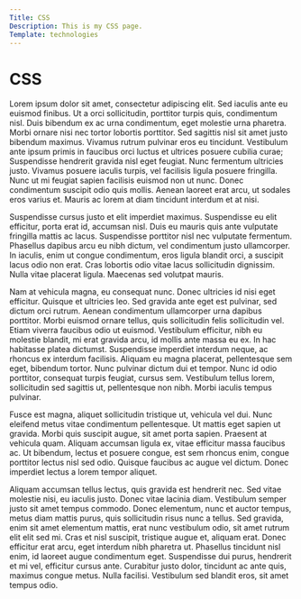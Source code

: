 ```yaml
---
Title: CSS
Description: This is my CSS page.
Template: technologies
---
```

CSS
==========================


Lorem ipsum dolor sit amet, consectetur adipiscing elit. Sed iaculis ante eu euismod finibus. Ut a orci sollicitudin, porttitor turpis quis, condimentum nisl. Duis bibendum ex ac urna condimentum, eget molestie urna pharetra. Morbi ornare nisi nec tortor lobortis porttitor. Sed sagittis nisl sit amet justo bibendum maximus. Vivamus rutrum pulvinar eros eu tincidunt. Vestibulum ante ipsum primis in faucibus orci luctus et ultrices posuere cubilia curae; Suspendisse hendrerit gravida nisl eget feugiat. Nunc fermentum ultricies justo. Vivamus posuere iaculis turpis, vel facilisis ligula posuere fringilla. Nunc ut mi feugiat sapien facilisis euismod non ut nunc. Donec condimentum suscipit odio quis mollis. Aenean laoreet erat arcu, ut sodales eros varius et. Mauris ac lorem at diam tincidunt interdum et at nisi.

Suspendisse cursus justo et elit imperdiet maximus. Suspendisse eu elit efficitur, porta erat id, accumsan nisl. Duis eu mauris quis ante vulputate fringilla mattis ac lacus. Suspendisse porttitor nisl nec vulputate fermentum. Phasellus dapibus arcu eu nibh dictum, vel condimentum justo ullamcorper. In iaculis, enim ut congue condimentum, eros ligula blandit orci, a suscipit lacus odio non erat. Cras lobortis odio vitae lacus sollicitudin dignissim. Nulla vitae placerat ligula. Maecenas sed volutpat mauris.

Nam at vehicula magna, eu consequat nunc. Donec ultricies id nisi eget efficitur. Quisque et ultricies leo. Sed gravida ante eget est pulvinar, sed dictum orci rutrum. Aenean condimentum ullamcorper urna dapibus porttitor. Morbi euismod ornare tellus, quis sollicitudin felis sollicitudin vel. Etiam viverra faucibus odio ut euismod. Vestibulum efficitur, nibh eu molestie blandit, mi erat gravida arcu, id mollis ante massa eu ex. In hac habitasse platea dictumst. Suspendisse imperdiet interdum neque, ac rhoncus ex interdum facilisis. Aliquam eu magna placerat, pellentesque sem eget, bibendum tortor. Nunc pulvinar dictum dui et tempor. Nunc id odio porttitor, consequat turpis feugiat, cursus sem. Vestibulum tellus lorem, sollicitudin sed sagittis ut, pellentesque non nibh. Morbi iaculis tempus pulvinar.

Fusce est magna, aliquet sollicitudin tristique ut, vehicula vel dui. Nunc eleifend metus vitae condimentum pellentesque. Ut mattis eget sapien ut gravida. Morbi quis suscipit augue, sit amet porta sapien. Praesent at vehicula quam. Aliquam accumsan ligula ex, vitae efficitur massa faucibus ac. Ut bibendum, lectus et posuere congue, est sem rhoncus enim, congue porttitor lectus nisl sed odio. Quisque faucibus ac augue vel dictum. Donec imperdiet lectus a lorem tempor aliquet.

Aliquam accumsan tellus lectus, quis gravida est hendrerit nec. Sed vitae molestie nisi, eu iaculis justo. Donec vitae lacinia diam. Vestibulum semper justo sit amet tempus commodo. Donec elementum, nunc et auctor tempus, metus diam mattis purus, quis sollicitudin risus nunc a tellus. Sed gravida, enim sit amet elementum mattis, erat nunc vestibulum odio, sit amet rutrum elit elit sed mi. Cras et nisl suscipit, tristique augue et, aliquam erat. Donec efficitur erat arcu, eget interdum nibh pharetra ut. Phasellus tincidunt nisl enim, id laoreet augue condimentum eget. Suspendisse dui purus, hendrerit et mi vel, efficitur cursus ante. Curabitur justo dolor, tincidunt ac ante quis, maximus congue metus. Nulla facilisi. Vestibulum sed blandit eros, sit amet tempus odio. 